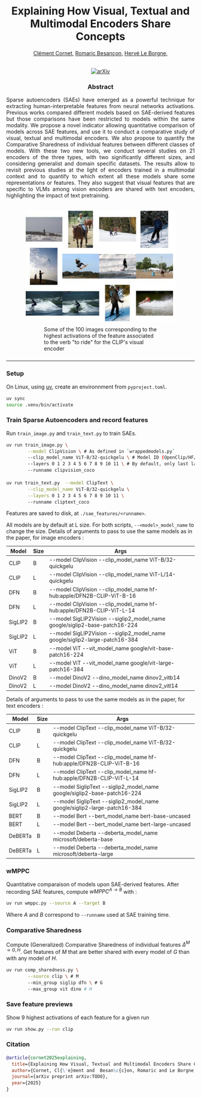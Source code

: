 <head>
<style>
.center2 {
  margin: auto;
  width: 60%;
  padding: 10px;
}
</style>
</head>

## 
<h1 align="center">Explaining How Visual, Textual and Multimodal Encoders Share Concepts</h1>

<div align="center">
<a href="https://github.com/ClementCornet/">Clément Cornet</a>,
<a href="https://scholar.google.com/citations?hl=fr&user=9CiniHsAAAAJ">Romaric Besançon</a>,
<a href="https://hleborgne.github.io/">Hervé Le Borgne</a>,
<br>
<br>

[![arXiv](https://img.shields.io/badge/arXiv-Paper-<COLOR>.svg)](https://arxiv.org/abs/TODO)
</div>

<h3 align="center">Abstract</h3>

<p align="justify">
Sparse autoencoders (SAEs) have emerged as a powerful technique for extracting human-interpretable features from neural networks activations. Previous works compared different models based on SAE-derived features but those comparisons have been restricted to models within the same modality. We propose a novel indicator allowing quantitative comparison of models across SAE features, and use it to conduct a comparative study of visual, textual and multimodal encoders. We also propose to quantify the Comparative Sharedness of individual features between different classes of models. With these two new tools, we conduct several studies on 21 encoders of the three types, with two significantly different sizes, and considering generalist and domain specific datasets. The results allow to revisit previous studies at the light of encoders trained in a multimodal context and to quantify to which extent all these models share some representations or features. They also suggest that visual features that are specific to VLMs among vision encoders are shared with text encoders, highlighting the impact of text pretraining.
</p>
<br>
<div align="center">
    <img src="teaser.jpg" alt="Teaser" width="400">

</div>
<p class="center2">
Some of the 100 images corresponding to the highest activations of the feature associated to the verb "to ride" for the CLIP's visual encoder
</p>

---
### Setup
On Linux, using [uv](https://docs.astral.sh/uv/), create an environnment from `pyproject.toml`.

```bash
uv sync
source .venv/bin/activate
```

### Train Sparse Autoencoders and record features

Run `train_image.py` and `train_text.py` to train SAEs. 

```bash
uv run train_image.py \
        --model ClipVision \ # As defined in `wrappedmodels.py`
        --clip_model_name ViT-B/32-quickgelu \ # Model ID (OpenClip/HF/Torch Hub)
        --layers 0 1 2 3 4 5 6 7 8 9 10 11 \ # By default, only last layer          
        --runname clipvision_coco

uv run train_text.py  --model ClipText \
        --clip_model_name ViT-B/32-quickgelu \
        --layers 0 1 2 3 4 5 6 7 8 9 10 11 \ 
        --runname cliptext_coco
```

Features are saved to disk, at `./sae_features/<runname>`.


All models are by default at L size. For both scripts, `--<model>_model_name` to change the size.
Details of arguments to pass to use the same models as in the paper, for image encoders :

| Model   | Size | Args                                                                        |
| ------- | ---- | --------------------------------------------------------------------------- |
| CLIP    | B    | --model ClipVision --clip_model_name ViT-B/32-quickgelu                     |
| CLIP    | L    | --model ClipVision --clip_model_name ViT-L/14-quickgelu                     |
| DFN     | B    | --model ClipVision --clip_model_name hf-hub:apple/DFN2B-CLIP-ViT-B-16       |
| DFN     | L    | --model ClipVision --clip_model_name hf-hub:apple/DFN2B-CLIP-ViT-L-14       |
| SigLIP2 | B    | --model SigLIP2Vision --siglip2_model_name google/siglip2-base-patch16-224  |
| SigLIP2 | L    | --model SigLIP2Vision --siglip2_model_name google/siglip2-large-patch16-384 |
| ViT     | B    | --model ViT --vit_model_name google/vit-base-patch16-224                    |
| ViT     | L    | --model ViT --vit_model_name google/vit-large-patch16-384                   |
| DinoV2  | B    | --model DinoV2 --dino_model_name dinov2_vitb14                              |
| DinoV2  | L    | --model DinoV2 --dino_model_name dinov2_vitl14                              |

Details of arguments to pass to use the same models as in the paper, for text encoders :

| Model   | Size | Args                                                                     |
| ------- | ---- | ------------------------------------------------------------------------ |
| CLIP    | B    | --model ClipText --clip_model_name ViT-B/32-quickgelu                    |
| CLIP    | L    | --model ClipText --clip_model_name ViT-B/32-quickgelu                    |
| DFN     | B    | --model ClipText --clip_model_name hf-hub:apple/DFN2B-CLIP-ViT-B-16      |
| DFN     | L    | --model ClipText --clip_model_name hf-hub:apple/DFN2B-CLIP-ViT-L-14      |
| SigLIP2 | B    | --model SiglipText --siglip2_model_name google/siglip2-base-patch16-224  |
| SigLIP2 | L    | --model SiglipText --siglip2_model_name google/siglip2-large-patch16-384 |
| BERT    | B    | --model Bert --bert_model_name bert-base-uncased                         |
| BERT    | L    | --model Bert --bert_model_name bert-large-uncased                        |
| DeBERTa | B    | --model Deberta --deberta_model_name microsoft/deberta-base               |
| DeBERTa | L    | --model Deberta --deberta_model_name microsoft/deberta-large              |


### wMPPC

Quantitative comparaison of models upon SAE-derived features. 
After recording SAE features, compute $\textit{wMPPC}^{A \rightarrow B}$ with :

```bash
uv run wmppc.py --source A --target B
```

Where $A$ and $B$ correspond to `--runname` used at SAE training time.


### Comparative Sharedness

Compute (Generalized) Comparative Sharedness of individual features $\Delta^{M \rightarrow G,H}$. Get features of $M$ that are better shared with every model of $G$ than with any model of $H$.

```bash
uv run comp_sharedness.py \
        --source clip \ # M
        --min_group siglip dfn \ # G
        --max_group vit dino # H
```

### Save feature previews

Show 9 highest activations of each feature for a given run

```bash
uv run show.py --run clip
```

### Citation
```bibtex
@article{cornet2025explaining,
  title={Explaining How Visual, Textual and Multimodal Encoders Share Concepts}, 
  author={Cornet, Cl{\'e}ment and  Besan\c{c}on, Romaric and Le Borgne, Herv{\'e}},
  journal={arXiv preprint arXiv:TODO},
  year={2025}
}
```